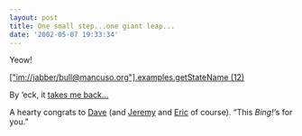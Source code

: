 ```yaml
---
layout: post
title: One small step...one giant leap...
date: '2002-05-07 19:33:34'
---
```



Yeow!

[["im://jabber/bull@mancuso.org"].examples.getStateName (12)](http://frontier.userland.com/stories/storyReader$10108#howToCallAProcedureOverIm)

By ‘eck, it [takes me back…](/jabber/XMLRPC/)

A hearty congrats to [Dave](http://www.scripting.com/) (and [Jeremy](http://www.pipetree.com.wstub.archive.org/archives/2002/05/www.jerf.org) and [Eric](http://www.wiredfool.com/ftoc) of course). “This *Bing!*‘s for you.”


